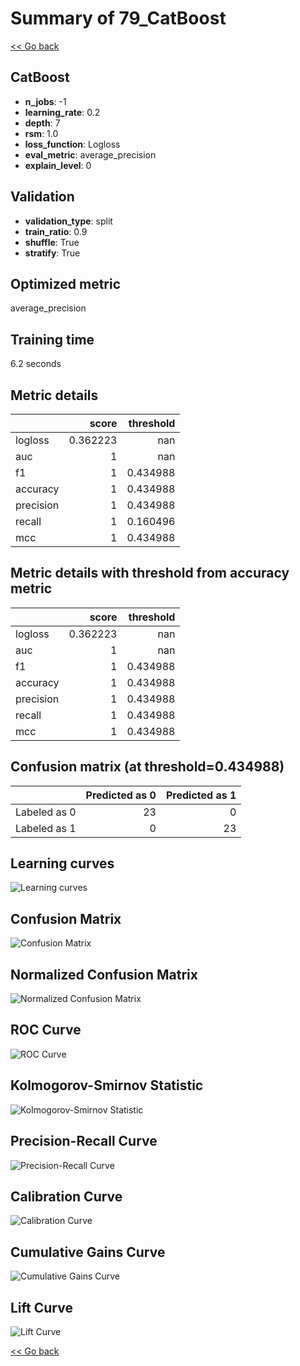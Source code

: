 # Summary of 79_CatBoost

[<< Go back](../README.md)


## CatBoost
- **n_jobs**: -1
- **learning_rate**: 0.2
- **depth**: 7
- **rsm**: 1.0
- **loss_function**: Logloss
- **eval_metric**: average_precision
- **explain_level**: 0

## Validation
 - **validation_type**: split
 - **train_ratio**: 0.9
 - **shuffle**: True
 - **stratify**: True

## Optimized metric
average_precision

## Training time

6.2 seconds

## Metric details
|           |    score |   threshold |
|:----------|---------:|------------:|
| logloss   | 0.362223 |  nan        |
| auc       | 1        |  nan        |
| f1        | 1        |    0.434988 |
| accuracy  | 1        |    0.434988 |
| precision | 1        |    0.434988 |
| recall    | 1        |    0.160496 |
| mcc       | 1        |    0.434988 |


## Metric details with threshold from accuracy metric
|           |    score |   threshold |
|:----------|---------:|------------:|
| logloss   | 0.362223 |  nan        |
| auc       | 1        |  nan        |
| f1        | 1        |    0.434988 |
| accuracy  | 1        |    0.434988 |
| precision | 1        |    0.434988 |
| recall    | 1        |    0.434988 |
| mcc       | 1        |    0.434988 |


## Confusion matrix (at threshold=0.434988)
|              |   Predicted as 0 |   Predicted as 1 |
|:-------------|-----------------:|-----------------:|
| Labeled as 0 |               23 |                0 |
| Labeled as 1 |                0 |               23 |

## Learning curves
![Learning curves](learning_curves.png)
## Confusion Matrix

![Confusion Matrix](confusion_matrix.png)


## Normalized Confusion Matrix

![Normalized Confusion Matrix](confusion_matrix_normalized.png)


## ROC Curve

![ROC Curve](roc_curve.png)


## Kolmogorov-Smirnov Statistic

![Kolmogorov-Smirnov Statistic](ks_statistic.png)


## Precision-Recall Curve

![Precision-Recall Curve](precision_recall_curve.png)


## Calibration Curve

![Calibration Curve](calibration_curve_curve.png)


## Cumulative Gains Curve

![Cumulative Gains Curve](cumulative_gains_curve.png)


## Lift Curve

![Lift Curve](lift_curve.png)



[<< Go back](../README.md)
